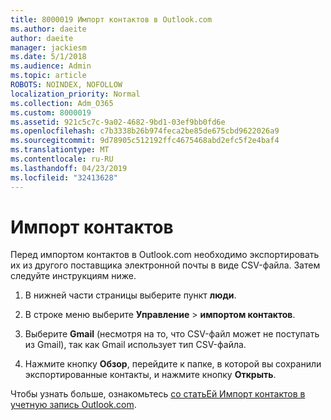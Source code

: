 ```yaml
---
title: 8000019 Импорт контактов в Outlook.com
ms.author: daeite
author: daeite
manager: jackiesm
ms.date: 5/1/2018
ms.audience: Admin
ms.topic: article
ROBOTS: NOINDEX, NOFOLLOW
localization_priority: Normal
ms.collection: Adm_O365
ms.custom: 8000019
ms.assetid: 921c5c7c-9a02-4682-9bd1-03ef9bb0fd6e
ms.openlocfilehash: c7b3338b26b974feca2be85de675cbd9622026a9
ms.sourcegitcommit: 9d78905c512192ffc4675468abd2efc5f2e4baf4
ms.translationtype: MT
ms.contentlocale: ru-RU
ms.lasthandoff: 04/23/2019
ms.locfileid: "32413628"
---
```

# <a name="import-contacts"></a>Импорт контактов

Перед импортом контактов в Outlook.com необходимо экспортировать их из другого поставщика электронной почты в виде CSV-файла. Затем следуйте инструкциям ниже.
  
1. В нижней части страницы выберите пункт **люди**. 
    
2. В строке меню выберите **Управление** \> **импортом контактов**. 
    
3. Выберите **Gmail** (несмотря на то, что CSV-файл может не поступать из Gmail), так как Gmail использует тип CSV-файла. 
    
4. Нажмите кнопку **Обзор**, перейдите к папке, в которой вы сохранили экспортированные контакты, и нажмите кнопку **Открыть**. 
    
Чтобы узнать больше, ознакомьтесь [со статьЕй Импорт контактов в учетную запись Outlook.com](https://go.microsoft.com/fwlink/p/?linkid=873136).
  

